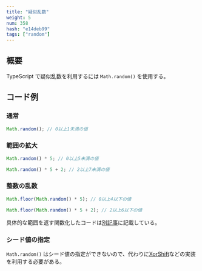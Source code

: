 ```yaml
---
title: "疑似乱数"
weight: 5
num: 358
hash: "e14deb99"
tags: ["random"]
---
```


## 概要

TypeScript で疑似乱数を利用するには `Math.random()` を使用する。

## コード例

### 通常

```typescript
Math.random(); // 0以上1未満の値
```

### 範囲の拡大

```typescript
Math.random() * 5; // 0以上5未満の値

Math.random() * 5 + 2; // 2以上7未満の値
```

### 整数の乱数

```typescript
Math.floor(Math.random() * 5); // 0以上4以下の値

Math.floor(Math.random() * 5 + 2); // 2以上6以下の値
```

具体的な範囲を返す関数化したコードは[別記事](/4ab85eb3)に記載している。

### シード値の指定

`Math.random()` はシード値の指定ができないので、代わりに[XorShift](/5e2cb706)などの実装を利用する必要がある。

